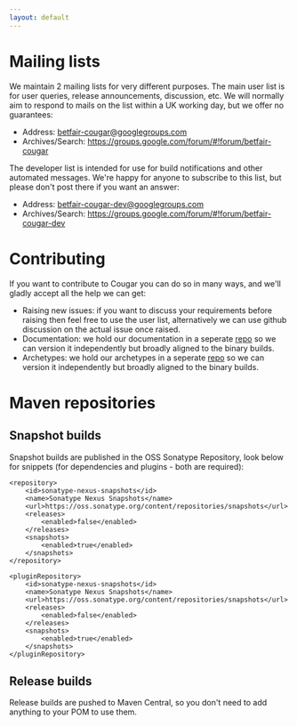 ```yaml
---
layout: default
---
```

# Mailing lists

We maintain 2 mailing lists for very different purposes. The main user list is for user queries, release announcements, discussion, etc. We will normally aim to respond to mails on the list within a UK working day, but we offer no guarantees:

* Address: betfair-cougar@googlegroups.com
* Archives/Search: https://groups.google.com/forum/#!forum/betfair-cougar

The developer list is intended for use for build notifications and other automated messages. We're happy for anyone to subscribe to this list, but please don't post there if you want an answer:

* Address: betfair-cougar-dev@googlegroups.com
* Archives/Search: https://groups.google.com/forum/#!forum/betfair-cougar-dev

# Contributing

If you want to contribute to Cougar you can do so in many ways, and we'll gladly accept all the help we can get:
* Raising new issues: if you want to discuss your requirements before raising then feel free to use the user list, alternatively we can use github discussion on the actual issue once raised.
* Documentation: we hold our documentation in a seperate [repo](http://github.com/betfair/cougar-documentation) so we can version it independently but broadly aligned to the binary builds.
* Archetypes: we hold our archetypes in a seperate [repo](http://github.com/betfair/cougar-archetypes) so we can version it independently but broadly aligned to the binary builds.

# Maven repositories

## Snapshot builds

Snapshot builds are published in the OSS Sonatype Repository, look below for snippets (for dependencies and plugins - both are required):

```
<repository>
	<id>sonatype-nexus-snapshots</id>
	<name>Sonatype Nexus Snapshots</name>
	<url>https://oss.sonatype.org/content/repositories/snapshots</url>
	<releases>
		<enabled>false</enabled>
	</releases>
	<snapshots>
		<enabled>true</enabled>
	</snapshots>
</repository>
```

```
<pluginRepository>
	<id>sonatype-nexus-snapshots</id>
	<name>Sonatype Nexus Snapshots</name>
	<url>https://oss.sonatype.org/content/repositories/snapshots</url>
	<releases>
		<enabled>false</enabled>
	</releases>
	<snapshots>
		<enabled>true</enabled>
	</snapshots>
</pluginRepository>
```

## Release builds

Release builds are pushed to Maven Central, so you don't need to add anything to your POM to use them.
